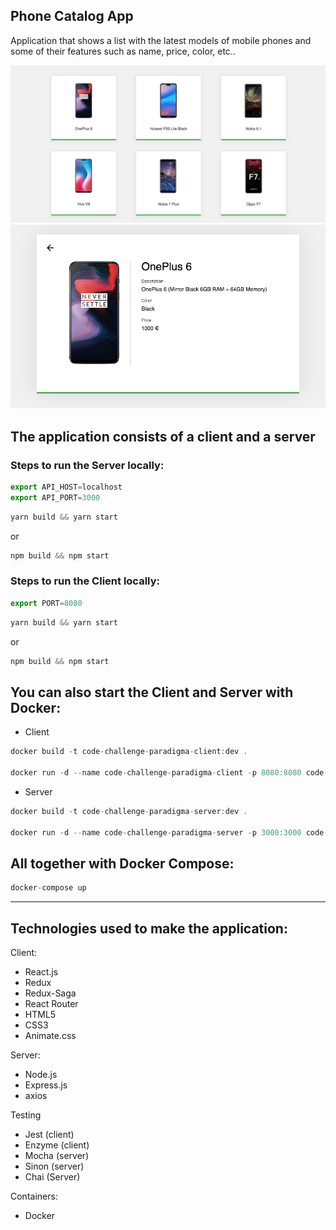 ## Phone Catalog App

Application that shows a list with the latest models of mobile phones and some of their features such as name, price, color, etc..

![alt text](./app-home.png "Home preview")
![alt text](./app-detail.png "Detail preview")

## The application consists of a client and a server

### Steps to run the Server locally:

```javascript
export API_HOST=localhost
export API_PORT=3000
```

```javascript
yarn build && yarn start
```
or

```javascript
npm build && npm start
```

### Steps to run the Client locally:

```javascript
export PORT=8080
````

```javascript
yarn build && yarn start
```
or

```javascript
npm build && npm start
```

## You can also start the Client and Server with Docker:

- Client
```javascript
docker build -t code-challenge-paradigma-client:dev .

docker run -d --name code-challenge-paradigma-client -p 8080:8080 code-challenge-paradigma-client:dev
```

- Server

```javascript
docker build -t code-challenge-paradigma-server:dev .

docker run -d --name code-challenge-paradigma-server -p 3000:3000 code-challenge-paradigma-server:dev
````

## All together with Docker Compose:

```javascript
docker-compose up
```

---

## Technologies used to make the application:

Client:
- React.js
- Redux
- Redux-Saga
- React Router
- HTML5
- CSS3
- Animate.css

Server:
- Node.js
- Express.js
- axios

Testing
- Jest (client)
- Enzyme (client)
- Mocha (server)
- Sinon (server)
- Chai (Server)

Containers:
- Docker
